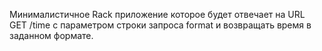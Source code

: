 Минималистичное Rack приложение которое будет отвечает на URL GET /time с параметром строки запроса format и возвращать время в заданном формате. 